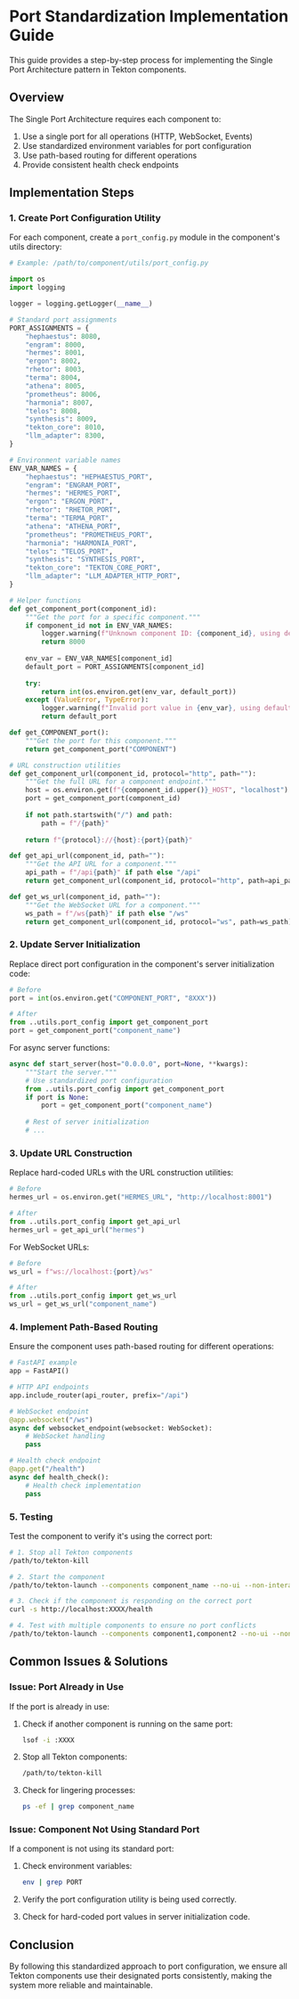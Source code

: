 # Port Standardization Implementation Guide

This guide provides a step-by-step process for implementing the Single Port Architecture pattern in Tekton components.

## Overview

The Single Port Architecture requires each component to:
1. Use a single port for all operations (HTTP, WebSocket, Events)
2. Use standardized environment variables for port configuration
3. Use path-based routing for different operations
4. Provide consistent health check endpoints

## Implementation Steps

### 1. Create Port Configuration Utility

For each component, create a `port_config.py` module in the component's utils directory:

```python
# Example: /path/to/component/utils/port_config.py

import os
import logging

logger = logging.getLogger(__name__)

# Standard port assignments
PORT_ASSIGNMENTS = {
    "hephaestus": 8080,
    "engram": 8000,
    "hermes": 8001,
    "ergon": 8002,
    "rhetor": 8003,
    "terma": 8004,
    "athena": 8005,
    "prometheus": 8006,
    "harmonia": 8007,
    "telos": 8008,
    "synthesis": 8009,
    "tekton_core": 8010,
    "llm_adapter": 8300,
}

# Environment variable names
ENV_VAR_NAMES = {
    "hephaestus": "HEPHAESTUS_PORT",
    "engram": "ENGRAM_PORT",
    "hermes": "HERMES_PORT",
    "ergon": "ERGON_PORT",
    "rhetor": "RHETOR_PORT",
    "terma": "TERMA_PORT",
    "athena": "ATHENA_PORT",
    "prometheus": "PROMETHEUS_PORT",
    "harmonia": "HARMONIA_PORT",
    "telos": "TELOS_PORT",
    "synthesis": "SYNTHESIS_PORT", 
    "tekton_core": "TEKTON_CORE_PORT",
    "llm_adapter": "LLM_ADAPTER_HTTP_PORT",
}

# Helper functions
def get_component_port(component_id):
    """Get the port for a specific component."""
    if component_id not in ENV_VAR_NAMES:
        logger.warning(f"Unknown component ID: {component_id}, using default port 8000")
        return 8000
        
    env_var = ENV_VAR_NAMES[component_id]
    default_port = PORT_ASSIGNMENTS[component_id]
    
    try:
        return int(os.environ.get(env_var, default_port))
    except (ValueError, TypeError):
        logger.warning(f"Invalid port value in {env_var}, using default: {default_port}")
        return default_port

def get_COMPONENT_port():
    """Get the port for this component."""
    return get_component_port("COMPONENT")

# URL construction utilities
def get_component_url(component_id, protocol="http", path=""):
    """Get the full URL for a component endpoint."""
    host = os.environ.get(f"{component_id.upper()}_HOST", "localhost")
    port = get_component_port(component_id)
    
    if not path.startswith("/") and path:
        path = f"/{path}"
        
    return f"{protocol}://{host}:{port}{path}"

def get_api_url(component_id, path=""):
    """Get the API URL for a component."""
    api_path = f"/api{path}" if path else "/api"
    return get_component_url(component_id, protocol="http", path=api_path)

def get_ws_url(component_id, path=""):
    """Get the WebSocket URL for a component."""
    ws_path = f"/ws{path}" if path else "/ws"
    return get_component_url(component_id, protocol="ws", path=ws_path)
```

### 2. Update Server Initialization

Replace direct port configuration in the component's server initialization code:

```python
# Before
port = int(os.environ.get("COMPONENT_PORT", "8XXX"))

# After
from ..utils.port_config import get_component_port
port = get_component_port("component_name")
```

For async server functions:

```python
async def start_server(host="0.0.0.0", port=None, **kwargs):
    """Start the server."""
    # Use standardized port configuration
    from ..utils.port_config import get_component_port
    if port is None:
        port = get_component_port("component_name")
        
    # Rest of server initialization
    # ...
```

### 3. Update URL Construction

Replace hard-coded URLs with the URL construction utilities:

```python
# Before
hermes_url = os.environ.get("HERMES_URL", "http://localhost:8001")

# After
from ..utils.port_config import get_api_url
hermes_url = get_api_url("hermes")
```

For WebSocket URLs:

```python
# Before
ws_url = f"ws://localhost:{port}/ws"

# After
from ..utils.port_config import get_ws_url
ws_url = get_ws_url("component_name")
```

### 4. Implement Path-Based Routing

Ensure the component uses path-based routing for different operations:

```python
# FastAPI example
app = FastAPI()

# HTTP API endpoints
app.include_router(api_router, prefix="/api")

# WebSocket endpoint
@app.websocket("/ws")
async def websocket_endpoint(websocket: WebSocket):
    # WebSocket handling
    pass

# Health check endpoint
@app.get("/health")
async def health_check():
    # Health check implementation
    pass
```

### 5. Testing

Test the component to verify it's using the correct port:

```bash
# 1. Stop all Tekton components
/path/to/tekton-kill

# 2. Start the component
/path/to/tekton-launch --components component_name --no-ui --non-interactive

# 3. Check if the component is responding on the correct port
curl -s http://localhost:XXXX/health

# 4. Test with multiple components to ensure no port conflicts
/path/to/tekton-launch --components component1,component2 --no-ui --non-interactive
```

## Common Issues & Solutions

### Issue: Port Already in Use

If the port is already in use:

1. Check if another component is running on the same port:
   ```bash
   lsof -i :XXXX
   ```

2. Stop all Tekton components:
   ```bash
   /path/to/tekton-kill
   ```

3. Check for lingering processes:
   ```bash
   ps -ef | grep component_name
   ```

### Issue: Component Not Using Standard Port

If a component is not using its standard port:

1. Check environment variables:
   ```bash
   env | grep PORT
   ```

2. Verify the port configuration utility is being used correctly.

3. Check for hard-coded port values in server initialization code.

## Conclusion

By following this standardized approach to port configuration, we ensure all Tekton components use their designated ports consistently, making the system more reliable and maintainable.